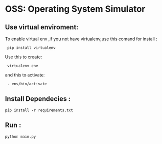 # OSS: Operating System Simulator

## Use virtual enviroment:

To enable virtual env ,if you not have virtualenv,use this comand for install :

```shell
 pip install virtualenv
```

Use this to create:

```shell
 virtualenv env
```

and this to activate:

```shell
 . env/bin/activate
```
## Install Dependecies : 

```shell
pip install -r requirements.txt
```

## Run : 

```shell
python main.py
```
